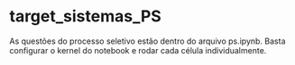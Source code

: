 # target_sistemas_PS

As questões do processo seletivo estão dentro do arquivo ps.ipynb. Basta configurar o kernel do notebook e rodar cada célula individualmente.